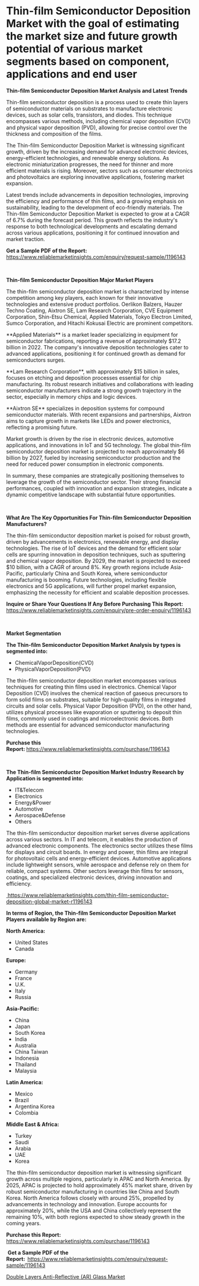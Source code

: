 <p><h1>Thin-film Semiconductor Deposition Market with the goal of estimating the market size and future growth potential of various market segments based on component, applications and end user</h1></p><p><strong>Thin-film Semiconductor Deposition Market Analysis and Latest Trends</strong></p>
<p><p>Thin-film semiconductor deposition is a process used to create thin layers of semiconductor materials on substrates to manufacture electronic devices, such as solar cells, transistors, and diodes. This technique encompasses various methods, including chemical vapor deposition (CVD) and physical vapor deposition (PVD), allowing for precise control over the thickness and composition of the films. </p><p>The Thin-film Semiconductor Deposition Market is witnessing significant growth, driven by the increasing demand for advanced electronic devices, energy-efficient technologies, and renewable energy solutions. As electronic miniaturization progresses, the need for thinner and more efficient materials is rising. Moreover, sectors such as consumer electronics and photovoltaics are exploring innovative applications, fostering market expansion. </p><p>Latest trends include advancements in deposition technologies, improving the efficiency and performance of thin films, and a growing emphasis on sustainability, leading to the development of eco-friendly materials. The Thin-film Semiconductor Deposition Market is expected to grow at a CAGR of 6.7% during the forecast period. This growth reflects the industry's response to both technological developments and escalating demand across various applications, positioning it for continued innovation and market traction.</p></p>
<p><strong>Get a Sample PDF of the Report:&nbsp;</strong> <a href="https://www.reliablemarketinsights.com/enquiry/request-sample/1196143?utm_campaign=2042&utm_medium=2&utm_source=Github&utm_content=ia&utm_term=22032025&utm_id=thin-film-semiconductor-deposition">https://www.reliablemarketinsights.com/enquiry/request-sample/1196143</a></p>
<p>&nbsp;</p>
<p><strong>Thin-film Semiconductor Deposition Major Market Players</strong></p>
<p><p>The thin-film semiconductor deposition market is characterized by intense competition among key players, each known for their innovative technologies and extensive product portfolios. Oerlikon Balzers, Hauzer Techno Coating, Aixtron SE, Lam Research Corporation, CVE Equipment Corporation, Shin-Etsu Chemical, Applied Materials, Tokyo Electron Limited, Sumco Corporation, and Hitachi Kokusai Electric are prominent competitors.</p><p>**Applied Materials** is a market leader specializing in equipment for semiconductor fabrications, reporting a revenue of approximately $17.2 billion in 2022. The company's innovative deposition technologies cater to advanced applications, positioning it for continued growth as demand for semiconductors surges.</p><p>**Lam Research Corporation**, with approximately $15 billion in sales, focuses on etching and deposition processes essential for chip manufacturing. Its robust research initiatives and collaborations with leading semiconductor manufacturers indicate a strong growth trajectory in the sector, especially in memory chips and logic devices.</p><p>**Aixtron SE** specializes in deposition systems for compound semiconductor materials. With recent expansions and partnerships, Aixtron aims to capture growth in markets like LEDs and power electronics, reflecting a promising future.</p><p>Market growth is driven by the rise in electronic devices, automotive applications, and innovations in IoT and 5G technology. The global thin-film semiconductor deposition market is projected to reach approximately $6 billion by 2027, fueled by increasing semiconductor production and the need for reduced power consumption in electronic components.</p><p>In summary, these companies are strategically positioning themselves to leverage the growth of the semiconductor sector. Their strong financial performances, coupled with innovation and expansion strategies, indicate a dynamic competitive landscape with substantial future opportunities.</p></p>
<p>&nbsp;</p>
<p><strong>What Are The Key Opportunities For Thin-film Semiconductor Deposition Manufacturers?</strong></p>
<p><p>The thin-film semiconductor deposition market is poised for robust growth, driven by advancements in electronics, renewable energy, and display technologies. The rise of IoT devices and the demand for efficient solar cells are spurring innovation in deposition techniques, such as sputtering and chemical vapor deposition. By 2029, the market is projected to exceed $10 billion, with a CAGR of around 8%. Key growth regions include Asia-Pacific, particularly China and South Korea, where semiconductor manufacturing is booming. Future technologies, including flexible electronics and 5G applications, will further propel market expansion, emphasizing the necessity for efficient and scalable deposition processes.</p></p>
<p><strong>Inquire or Share Your Questions If Any Before Purchasing This Report:</strong> <a href="https://www.reliablemarketinsights.com/enquiry/pre-order-enquiry/1196143?utm_campaign=2042&utm_medium=2&utm_source=Github&utm_content=ia&utm_term=22032025&utm_id=thin-film-semiconductor-deposition">https://www.reliablemarketinsights.com/enquiry/pre-order-enquiry/1196143</a></p>
<p>&nbsp;</p>
<p><strong>Market Segmentation</strong></p>
<p><strong>The Thin-film Semiconductor Deposition Market Analysis by types is segmented into:</strong></p>
<p><ul><li>ChemicalVaporDeposition(CVD)</li><li>PhysicalVaporDeposition(PVD)</li></ul></p>
<p><p>The thin-film semiconductor deposition market encompasses various techniques for creating thin films used in electronics. Chemical Vapor Deposition (CVD) involves the chemical reaction of gaseous precursors to form solid films on substrates, suitable for high-quality films in integrated circuits and solar cells. Physical Vapor Deposition (PVD), on the other hand, utilizes physical processes like evaporation or sputtering to deposit thin films, commonly used in coatings and microelectronic devices. Both methods are essential for advanced semiconductor manufacturing technologies.</p></p>
<p><strong>Purchase this Report:&nbsp;</strong><a href="https://www.reliablemarketinsights.com/purchase/1196143?utm_campaign=2042&utm_medium=2&utm_source=Github&utm_content=ia&utm_term=22032025&utm_id=thin-film-semiconductor-deposition">https://www.reliablemarketinsights.com/purchase/1196143</a></p>
<p>&nbsp;</p>
<p><strong>The Thin-film Semiconductor Deposition Market Industry Research by Application is segmented into:</strong></p>
<p><ul><li>IT&Telecom</li><li>Electronics</li><li>Energy&Power</li><li>Automotive</li><li>Aerospace&Defense</li><li>Others</li></ul></p>
<p><p>The thin-film semiconductor deposition market serves diverse applications across various sectors. In IT and telecom, it enables the production of advanced electronic components. The electronics sector utilizes these films for displays and circuit boards. In energy and power, thin films are integral for photovoltaic cells and energy-efficient devices. Automotive applications include lightweight sensors, while aerospace and defense rely on them for reliable, compact systems. Other sectors leverage thin films for sensors, coatings, and specialized electronic devices, driving innovation and efficiency.</p></p>
<p><a href="https://www.reliablemarketinsights.com/thin-film-semiconductor-deposition-global-market-r1196143?utm_campaign=2042&utm_medium=2&utm_source=Github&utm_content=ia&utm_term=22032025&utm_id=thin-film-semiconductor-deposition">&nbsp;https://www.reliablemarketinsights.com/thin-film-semiconductor-deposition-global-market-r1196143</a></p>
<p><strong>In terms of Region, the Thin-film Semiconductor Deposition Market Players available by Region are:</strong></p>
<p>
    <p> <strong> North America: </strong>
        <ul>
            <li>United States</li>
            <li>Canada</li>
        </ul>
        </p> 
    <p> <strong> Europe: </strong>
        <ul>
            <li>Germany</li>
            <li>France</li>
            <li>U.K.</li>
            <li>Italy</li>
            <li>Russia</li>
        </ul>
        </p> 
    <p> <strong> Asia-Pacific: </strong>
        <ul>
            <li>China</li>
            <li>Japan</li>
            <li>South Korea</li>
            <li>India</li>
            <li>Australia</li>
            <li>China Taiwan</li>
            <li>Indonesia</li>
            <li>Thailand</li>
            <li>Malaysia</li>
        </ul>
        </p> 
    <p> <strong> Latin America: </strong>
        <ul>
            <li>Mexico</li>
            <li>Brazil</li>
            <li>Argentina Korea</li>
            <li>Colombia</li>
        </ul>
        </p> 
    <p> <strong> Middle East & Africa: </strong>
        <ul>
            <li>Turkey</li>
            <li>Saudi</li>
            <li>Arabia</li>
            <li>UAE</li>
            <li>Korea</li>
        </ul>
    </p>
    </p>
<p><p>The thin-film semiconductor deposition market is witnessing significant growth across multiple regions, particularly in APAC and North America. By 2025, APAC is projected to hold approximately 45% market share, driven by robust semiconductor manufacturing in countries like China and South Korea. North America follows closely with around 25%, propelled by advancements in technology and innovation. Europe accounts for approximately 20%, while the USA and China collectively represent the remaining 10%, with both regions expected to show steady growth in the coming years.</p></p>
<p><strong>Purchase this Report: </strong><a href="https://www.reliablemarketinsights.com/purchase/1196143?utm_campaign=2042&utm_medium=2&utm_source=Github&utm_content=ia&utm_term=22032025&utm_id=thin-film-semiconductor-deposition">https://www.reliablemarketinsights.com/purchase/1196143</a></p>
<p>&nbsp;<strong>Get a Sample PDF of the Report:&nbsp;&nbsp;</strong><a href="https://www.reliablemarketinsights.com/enquiry/request-sample/1196143?utm_campaign=2042&utm_medium=2&utm_source=Github&utm_content=ia&utm_term=22032025&utm_id=thin-film-semiconductor-deposition">https://www.reliablemarketinsights.com/enquiry/request-sample/1196143</a></p>
<p><strong></strong></p>
<p><p><a href="https://github.com/lindaopodray/Market-Research-Report-List-1/blob/main/double-layers-anti-reflective-ar-glass-market.md?utm_campaign=2042&utm_medium=2&utm_source=Github&utm_content=ia&utm_term=22032025&utm_id=thin-film-semiconductor-deposition">Double Layers Anti-Reflective (AR) Glass Market</a></p></p>